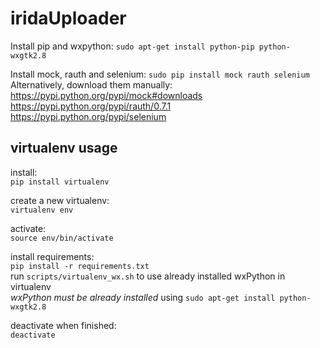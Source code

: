 iridaUploader  
=============

Install pip and wxpython: `sudo apt-get install python-pip python-wxgtk2.8`  


Install mock, rauth and selenium: `sudo pip install mock rauth selenium`    
Alternatively, download them manually:  
https://pypi.python.org/pypi/mock#downloads  
https://pypi.python.org/pypi/rauth/0.7.1  
https://pypi.python.org/pypi/selenium   
  
  
virtualenv usage  
----------------
install:  
`pip install virtualenv`    

create a new virtualenv:  
`virtualenv env`  

activate:  
`source env/bin/activate`  

install requirements:  
`pip install -r requirements.txt`  
run `scripts/virtualenv_wx.sh` to use already installed wxPython in virtualenv  
*wxPython must be already installed* using `sudo apt-get install python-wxgtk2.8`  

deactivate when finished:  
`deactivate`  
